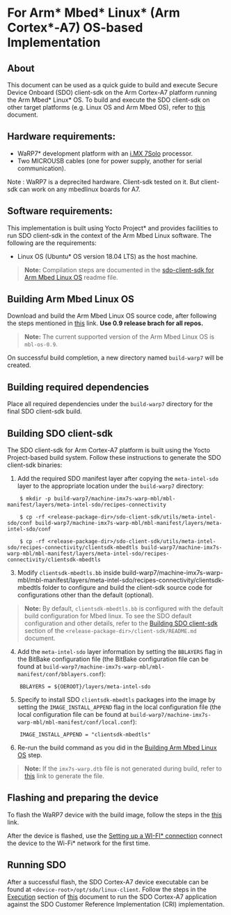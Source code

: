 # For Arm* Mbed* Linux* (Arm Cortex*-A7) OS-based Implementation
## About

This document can be used as a quick guide to build and execute Secure Device Onboard (SDO) client-sdk on the Arm Cortex-A7 platform running the Arm Mbed* Linux* OS. To build and execute the SDO client-sdk on other target platforms (e.g. Linux OS and Arm Mbed OS), refer to [this](setup.md) document.

## Hardware requirements:
- WaRP7* development platform with an [i.MX 7Solo](https://www.nxp.com/products/processors-and-microcontrollers/arm-based-processors-and-mcus/i.mx-applications-processors/i.mx-7-processors/i.mx-7solo-processors-heterogeneous-processing-with-arm-cortex-a7-and-cortex-m4-cores:i.MX7S) processor.
- Two MICROUSB cables (one for power supply, another for serial communication).

Note : WaRP7 is a deprecited hardware. Client-sdk tested on it. But client-sdk can work on any mbedlinux boards for A7.

## Software requirements:

This implementation is built using Yocto Project* and provides facilities to run  SDO client-sdk in the context of the Arm Mbed Linux software. The following are the requirements:

- Linux OS (Ubuntu* OS version 18.04 LTS) as the host machine.

> **Note:** Compilation steps are documented in the [ sdo-client-sdk for Arm Mbed Linux OS](mbed_linux.md) readme file.

## Building Arm Mbed Linux OS
Download and build the Arm Mbed Linux OS source code, after following the steps mentioned in [this](https://github.com/ARMmbed/mbl-docs/tree/v0.9/Docs) link. **Use 0.9 release brach for all repos.**

> **Note:** The current supported version of the Arm Mbed Linux OS is `mbl-os-0.9`.

On successful build completion, a new directory named `build-warp7` will be created.

## Building required dependencies
Place all required dependencies under the `build-warp7` directory for the final  SDO client-sdk build.

## Building  SDO client-sdk
The  SDO client-sdk for Arm Cortex-A7 platform is built using the Yocto Project-based build system. Follow these instructions to generate the  SDO client-sdk binaries:

1. Add the required  SDO manifest layer after copying the `meta-intel-sdo` layer to the appropriate location under the `build-warp7` directory:
```shell
	$ mkdir -p build-warp7/machine-imx7s-warp-mbl/mbl-manifest/layers/meta-intel-sdo/recipes-connectivity
	
	$ cp -rf <release-package-dir>/sdo-client-sdk/utils/meta-intel-sdo/conf build-warp7/machine-imx7s-warp-mbl/mbl-manifest/layers/meta-intel-sdo/conf
	
	$ cp -rf <release-package-dir>/sdo-client-sdk/utils/meta-intel-sdo/recipes-connectivity/clientsdk-mbedtls build-warp7/machine-imx7s-warp-mbl/mbl-manifest/layers/meta-intel-sdo/recipes-connectivity/clientsdk-mbedtls
```

3. Modify `clientsdk-mbedtls.bb` inside build-warp7/machine-imx7s-warp-mbl/mbl-manifest/layers/meta-intel-sdo/recipes-connectivity/clientsdk-mbedtls folder to configure and build the client-sdk source code for configurations other than the default (optional).

>**Note:** By default, `clientsdk-mbedtls.bb` is configured with the default build configuration for Mbed linux. To see the  SDO default configuration and other details, refer to the [Building  SDO client-sdk](build_conf.md) section of the `<release-package-dir>/client-sdk/README.md` document.

4. Add the `meta-intel-sdo` layer information by setting the `BBLAYERS` flag in the BitBake configuration file (the BitBake configuration file can be found at `build-warp7/machine-imx7s-warp-mbl/mbl-manifest/conf/bblayers.conf`):

```shell
    BBLAYERS = ${OEROOT}/layers/meta-intel-sdo
```

5. Specify to install  SDO `clientsdk-mbedtls` packages into the image by setting the `IMAGE_INSTALL_APPEND` flag in the local configuration file (the local configuration file can be found at `build-warp7/machine-imx7s-warp-mbl/mbl-manifest/conf/local.conf`):

```shell
    IMAGE_INSTALL_APPEND = "clientsdk-mbedtls"
```

6. Re-run the build command as you did in the [Building Arm Mbed Linux OS](#building-mbed-linux) step.
> **Note:** If the `imx7s-warp.dtb` file is not generated during build, refer to [this](https://github.com/WaRP7/linux-fslc/) link to generate the file.

## Flashing and preparing the device

To flash the WaRP7 device with the build image, follow the steps in the [this](https://os.mbed.com/docs/mbed-linux-os/v0.6/first-image/warp7-devices.html) link.

After the device is flashed, use the [Setting up a WI-FI* connection](https://github.com/ARMmbed/mbl-docs/blob/v0.9/Docs/install_mbl_on_device/connect_network_and_pelion/connect_network.md) connect the device to the Wi-Fi* network for the first time.

## Running  SDO
After a successful flash, the  SDO Cortex-A7 device executable can be found at `<device-root>/opt/sdo/linux-client`. Follow the steps in the [Execution](./linux.md#run_linux_sdo) section of [this](./linux.md) document to run the  SDO Cortex-A7 application against the  SDO Customer Reference Implementation (CRI) implementation.
